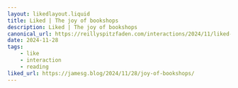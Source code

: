 ```yaml
---
layout: likedlayout.liquid
title: Liked | The joy of bookshops
description: Liked | The joy of bookshops
canonical_url: https://reillyspitzfaden.com/interactions/2024/11/liked-joy-of-bookshops/
date: 2024-11-28
tags: 
    - like
    - interaction
    - reading
liked_url: https://jamesg.blog/2024/11/28/joy-of-bookshops/
---
```

